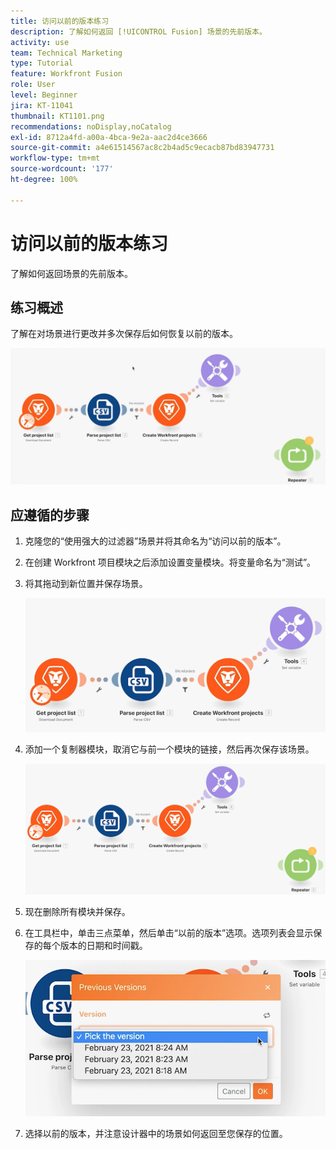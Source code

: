 ```yaml
---
title: 访问以前的版本练习
description: 了解如何返回 [!UICONTROL Fusion] 场景的先前版本。
activity: use
team: Technical Marketing
type: Tutorial
feature: Workfront Fusion
role: User
level: Beginner
jira: KT-11041
thumbnail: KT1101.png
recommendations: noDisplay,noCatalog
exl-id: 8712a4fd-a00a-4bca-9e2a-aac2d4ce3666
source-git-commit: a4e61514567ac8c2b4ad5c9ecacb87bd83947731
workflow-type: tm+mt
source-wordcount: '177'
ht-degree: 100%

---
```


# 访问以前的版本练习

了解如何返回场景的先前版本。

## 练习概述

了解在对场景进行更改并多次保存后如何恢复以前的版本。

![访问以前的版本图像 1](../12-exercises/assets/accessing-previous-versions-walkthrough-1.png)

## 应遵循的步骤

1. 克隆您的“使用强大的过滤器”场景并将其命名为“访问以前的版本”。
1. 在创建 Workfront 项目模块之后添加设置变量模块。将变量命名为“测试”。
1. 将其拖动到新位置并保存场景。

   ![访问以前的版本图像 2](../12-exercises/assets/accessing-previous-versions-walkthrough-2.png)

1. 添加一个复制器模块，取消它与前一个模块的链接，然后再次保存该场景。

   ![访问以前的版本图像 3](../12-exercises/assets/accessing-previous-versions-walkthrough-3.png)

1. 现在删除所有模块并保存。
1. 在工具栏中，单击三点菜单，然后单击“以前的版本”选项。选项列表会显示保存的每个版本的日期和时间戳。

   ![访问以前的版本图像 4](../12-exercises/assets/accessing-previous-versions-walkthrough-4.png)

1. 选择以前的版本，并注意设计器中的场景如何返回至您保存的位置。
